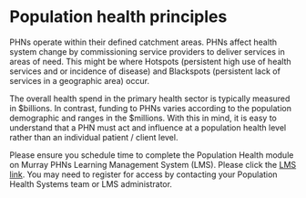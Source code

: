 # Population health principles

PHNs operate within their defined catchment areas. PHNs affect health system change by commissioning service providers to deliver services in areas of need. This might be where Hotspots (persistent high use of health services and or incidence of disease) and Blackspots (persistent lack of services in a geographic area) occur.

The overall health spend in the primary health sector is typically measured in $billions. In contrast, funding to PHNs varies according to the population demographic and ranges in the $millions. With this in mind, it is easy to understand that a PHN must act and influence at a population health level rather than an individual patient / client level.

Please ensure you schedule time to complete the Population Health module on Murray PHNs Learning Management System (LMS).  Please click the [LMS link](https://murrayphn.myjoomlalms.com/). You may need to register for access by contacting your Population Health Systems team or LMS administrator.  
